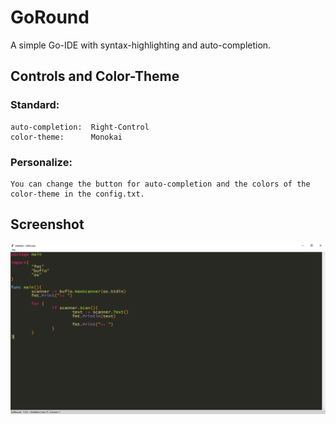 # GoRound
A simple Go-IDE with syntax-highlighting and auto-completion.

## Controls and Color-Theme
### Standard:
```
auto-completion:  Right-Control
color-theme:      Monokai
```
### Personalize:
```
You can change the button for auto-completion and the colors of the color-theme in the config.txt.
```
## Screenshot
![alt text](https://github.com/Flederossi/GoRound/blob/main/Screen.png)
